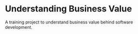 # Understanding Business Value

A training project to understand business value behind software development.

